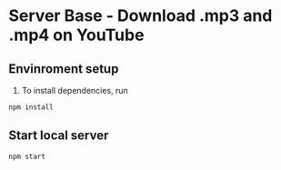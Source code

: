 # Server Base - Download .mp3 and .mp4 on YouTube

## Envinroment setup

1) To install dependencies, run

``` bash
npm install
```

## Start local server

``` bash
npm start
```